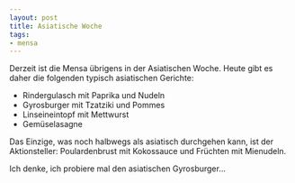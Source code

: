 ```yaml
--- 
layout: post
title: Asiatische Woche
tags: 
- mensa
---
```

Derzeit ist die Mensa übrigens in der Asiatischen Woche. Heute gibt es daher die folgenden typisch asiatischen Gerichte:
<ul>
	<li>Rindergulasch mit Paprika und Nudeln</li>
	<li>Gyrosburger mit Tzatziki und Pommes</li>
	<li>Linseineintopf mit Mettwurst</li>
	<li>Gemüselasagne</li>
</ul>

Das Einzige, was noch halbwegs als asiatisch durchgehen kann, ist der Aktionsteller: Poulardenbrust mit Kokossauce und Früchten mit Mienudeln.

Ich denke, ich probiere mal den asiatischen Gyrosburger...
